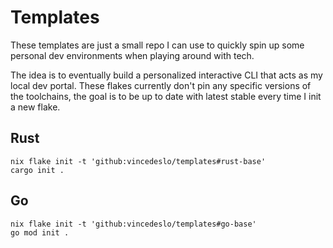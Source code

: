 # Templates

These templates are just a small repo I can use to quickly spin up some personal dev environments when playing around with tech.

The idea is to eventually build a personalized interactive CLI that acts as my local dev portal.
These flakes currently don't pin any specific versions of the toolchains, the goal is to be up to date with latest stable every time I init a new flake.

## Rust

```
nix flake init -t 'github:vincedeslo/templates#rust-base'
cargo init .
```

## Go

```
nix flake init -t 'github:vincedeslo/templates#go-base'
go mod init .
```
